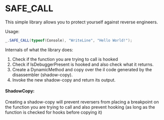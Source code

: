 # SAFE_CALL

This simple library allows you to protect yourself against reverse engineers.

Usage:
``` cs
_.SAFE_CALL(typeof(Console), "WriteLine", "Hello World!");
```


Internals of what the library does:
1. Check if the function you are trying to call is hooked
2. Check if IsDebuggerPresent is hooked and also check what it returns.
3. Create a DynamicMethod and copy over the il code generated by the disassembler (shadow-copy).
4. Invoke the new shadow-copy and return its output.

#### ShadowCopy:
Creating a shadow-copy will prevent reversers from 
placing a breakpoint on the function you are trying to call 
and also prevent hooking (as long as the function is checked for hooks before copying it)
